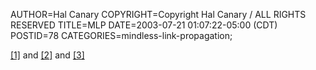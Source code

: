 AUTHOR=Hal Canary
COPYRIGHT=Copyright Hal Canary / ALL RIGHTS RESERVED
TITLE=MLP
DATE=2003-07-21 01:07:22-05:00 (CDT)
POSTID=78
CATEGORIES=mindless-link-propagation;

[\[1\]](https://web.archive.org/web/20031003164940/http://www.xulplanet.com/ndeakin/arts/mozilla715.html)
and [\[2\]](https://web.archive.org/web/20030803023331/https://mightymu.net/)
and [\[3\]](about:logo)
